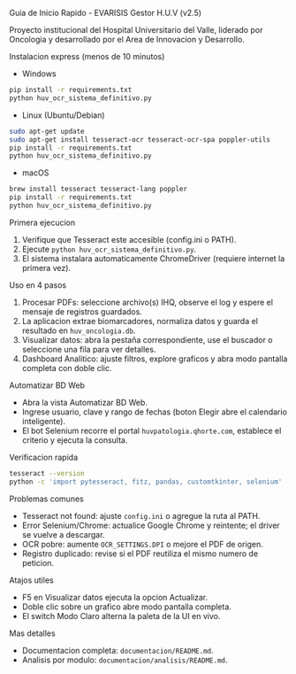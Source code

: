 Guia de Inicio Rapido - EVARISIS Gestor H.U.V (v2.5)

Proyecto institucional del Hospital Universitario del Valle, liderado por Oncologia y desarrollado por el Area de Innovacion y Desarrollo.

Instalacion express (menos de 10 minutos)
- Windows
```cmd
pip install -r requirements.txt
python huv_ocr_sistema_definitivo.py
```
- Linux (Ubuntu/Debian)
```bash
sudo apt-get update
sudo apt-get install tesseract-ocr tesseract-ocr-spa poppler-utils
pip install -r requirements.txt
python huv_ocr_sistema_definitivo.py
```
- macOS
```bash
brew install tesseract tesseract-lang poppler
pip install -r requirements.txt
python huv_ocr_sistema_definitivo.py
```

Primera ejecucion
1) Verifique que Tesseract este accesible (config.ini o PATH).
2) Ejecute `python huv_ocr_sistema_definitivo.py`.
3) El sistema instalara automaticamente ChromeDriver (requiere internet la primera vez).

Uso en 4 pasos
1) Procesar PDFs: seleccione archivo(s) IHQ, observe el log y espere el mensaje de registros guardados.
2) La aplicacion extrae biomarcadores, normaliza datos y guarda el resultado en `huv_oncologia.db`.
3) Visualizar datos: abra la pestaña correspondiente, use el buscador o seleccione una fila para ver detalles.
4) Dashboard Analitico: ajuste filtros, explore graficos y abra modo pantalla completa con doble clic.

Automatizar BD Web
- Abra la vista Automatizar BD Web.
- Ingrese usuario, clave y rango de fechas (boton Elegir abre el calendario inteligente).
- El bot Selenium recorre el portal `huvpatologia.qhorte.com`, establece el criterio y ejecuta la consulta.

Verificacion rapida
```bash
tesseract --version
python -c 'import pytesseract, fitz, pandas, customtkinter, selenium'
```

Problemas comunes
- Tesseract not found: ajuste `config.ini` o agregue la ruta al PATH.
- Error Selenium/Chrome: actualice Google Chrome y reintente; el driver se vuelve a descargar.
- OCR pobre: aumente `OCR_SETTINGS.DPI` o mejore el PDF de origen.
- Registro duplicado: revise si el PDF reutiliza el mismo numero de peticion.

Atajos utiles
- F5 en Visualizar datos ejecuta la opcion Actualizar.
- Doble clic sobre un grafico abre modo pantalla completa.
- El switch Modo Claro alterna la paleta de la UI en vivo.

Mas detalles
- Documentacion completa: `documentacion/README.md`.
- Analisis por modulo: `documentacion/analisis/README.md`.
